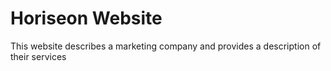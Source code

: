 # Horiseon Website

This website describes a marketing company and provides a description of their services
